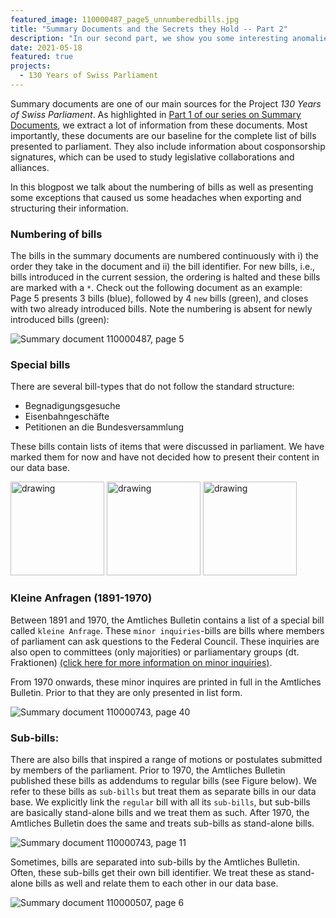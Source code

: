 ```yaml
---
featured_image: 110000487_page5_unnumberedbills.jpg
title: "Summary Documents and the Secrets they Hold -- Part 2"
description: "In our second part, we show you some interesting anomalies we found in the summary documents provided by the Swiss Parliament."
date: 2021-05-18
featured: true
projects: 
  - 130 Years of Swiss Parliament
---
```


Summary documents are one of our main sources for the Project *130 Years of Swiss Parliament*. As highlighted in [Part 1 of our series on Summary Documents](https://www.sg.ethz.ch/news/swissparliament_4-summarydocs_part1/), we extract a lot of information from these documents. 
Most importantly, these documents are our baseline for the complete list of bills presented to parliament. They also include information about cosponsorship signatures, which can be used to study legislative collaborations and alliances. 

In this blogpost we talk about the numbering of bills as well as presenting some exceptions that caused us some headaches when exporting and structuring their information.

### Numbering of bills

The bills in the summary documents are numbered continuously with i) the order they take in the document and ii) the bill identifier. For new bills, i.e., bills introduced in the current session, the ordering is halted and these bills are marked with a `*`. Check out the following document as an example: Page 5 presents 3 bills (blue), followed by 4 `new` bills (green), and closes with two already introduced bills. Note the numbering is absent for newly introduced bills (green):

![Summary document 110000487, page 5](110000487_page5_unnumberedbills.jpg)

### Special bills

There are several bill-types that do not follow the standard structure:

* Begnadigungsgesuche
* Eisenbahngeschäfte
* Petitionen an die Bundesversammlung

These bills contain lists of items that were discussed in parliament. We have marked them for now and have not decided how to present their content in our data base. 

[<img src="110000511_page8_Begnadigungsgesuche.jpg" alt="drawing" width="150"/>](110000511_page8_Begnadigungsgesuche.jpg)
[<img src="110000427_page11full.jpg" alt="drawing" width="150"/>](110000427_page11full.jpg)
[<img src="110000483_page17_PetitionanBV.jpg" alt="drawing" width="150"/>](110000483_page17_PetitionanBV.jpg)

### Kleine Anfragen (1891-1970)

Between 1891 and 1970, the Amtliches Bulletin contains a list of a special bill called `kleine Anfrage`. These `minor inquiries`-bills are bills where members of parliament can ask questions to the Federal Council. These inquiries are also open to committees (only majorities) or parliamentary groups (dt. Fraktionen) [(click here for more information on minor inquiries)](https://www.parlament.ch/de/über-das-parlament/parlamentsportraet/beratungsgegenstaende-und-parlamentarische-verfahren/parlamentarische-initiativen-standesinitiativen-vorstoesse/anfrage). 

From 1970 onwards, these minor inquires are printed in full in the Amtliches Bulletin. Prior to that they are only presented in list form. 

![Summary document 110000743, page 40](110000743_page40_kleineAnfragen.jpg)

### Sub-bills: 

There are also bills that inspired a range of motions or postulates submitted by members of the parliament. Prior to 1970, the Amtliches Bulletin published these bills as addendums to regular bills (see Figure below). We refer to these bills as `sub-bills` but treat them as separate bills in our data base. We explicitly link the `regular` bill with all its `sub-bills`, but sub-bills are basically stand-alone bills and we treat them as such. After 1970, the Amtliches Bulletin does the same and treats sub-bills as stand-alone bills. 

![Summary document 110000743, page 11](110000743_page11_PostulateMotionenInnerhalbbill.jpg)

Sometimes, bills are separated into sub-bills by the Amtliches Bulletin. Often, these sub-bills get their own bill identifier. We treat these as stand-alone bills as well and relate them to each other in our data base.

![Summary document 110000507, page 6](110000507_page6_verwaltungsgericht.jpg)




